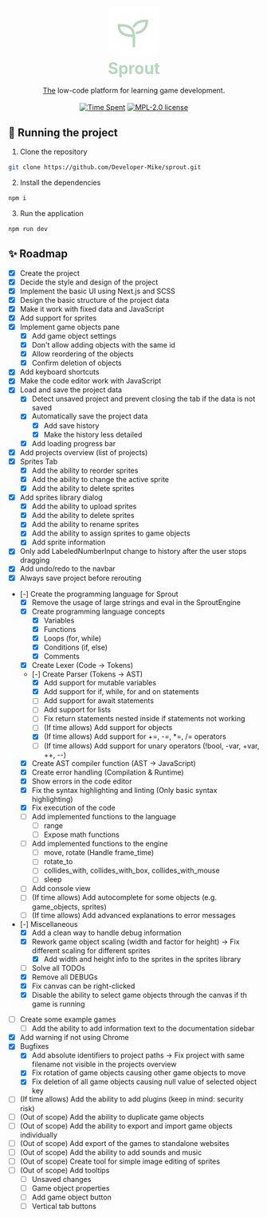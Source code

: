 <h3 align="center">
    <img alt="Logo" src="./public/sprout.svg" width="100">
    <br/>
    <font color="#b4d8bb" size="6em">Sprout</font>
</h3>

<p align="center">
    <u>The</u> low-code platform for learning game development.
    <br/><br/>
    <a href="#"><img src="https://img.shields.io/endpoint?url=https://wakapi.dev/api/compat/shields/v1/Developer-Mike/interval:all_time/project:sprout&label=Time%20Spent&style=for-the-badge&colorA=191f19&colorB=b4d8bb" alt="Time Spent"></a>
    <a href="./LICENSE"><img src="https://img.shields.io/static/v1.svg?label=License&message=MPL-2.0&style=for-the-badge&colorA=191f19&colorB=b4d8bb" alt="MPL-2.0 license"/></a>
</p>

## 🚀 Running the project
1. Clone the repository
```bash
git clone https://github.com/Developer-Mike/sprout.git
```
2. Install the dependencies
```bash
npm i
```
3. Run the application
```bash
npm run dev
```

## ✨ Roadmap
- [x] Create the project
- [x] Decide the style and design of the project
- [x] Implement the basic UI using Next.js and SCSS
- [x] Design the basic structure of the project data
- [x] Make it work with fixed data and JavaScript
- [x] Add support for sprites
- [x] Implement game objects pane
  - [x] Add game object settings
  - [x] Don't allow adding objects with the same id
  - [x] Allow reordering of the objects
  - [x] Confirm deletion of objects
- [x] Add keyboard shortcuts
- [x] Make the code editor work with JavaScript
- [x] Load and save the project data
  - [x] Detect unsaved project and prevent closing the tab if the data is not saved
  - [x] Automatically save the project data
    - [x] Add save history
    - [x] Make the history less detailed
  - [x] Add loading progress bar
- [x] Add projects overview (list of projects)
- [x] Sprites Tab
  - [x] Add the ability to reorder sprites
  - [x] Add the ability to change the active sprite
  - [x] Add the ability to delete sprites
- [x] Add sprites library dialog
  - [x] Add the ability to upload sprites
  - [x] Add the ability to delete sprites
  - [x] Add the ability to rename sprites
  - [x] Add the ability to assign sprites to game objects
  - [x] Add sprite information
- [x] Only add LabeledNumberInput change to history after the user stops dragging
- [x] Add undo/redo to the navbar
- [x] Always save project before rerouting
- [-] Create the programming language for Sprout
  - [x] Remove the usage of large strings and eval in the SproutEngine
  - [x] Create programming language concepts
    - [x] Variables
    - [x] Functions
    - [x] Loops (for, while)
    - [x] Conditions (if, else)
    - [x] Comments
  - [x] Create Lexer (Code -> Tokens)
  - [-] Create Parser (Tokens -> AST)
    - [x] Add support for mutable variables
    - [x] Add support for if, while, for and on statements
    - [ ] Add support for await statements
    - [ ] Add support for lists
    - [ ] Fix return statements nested inside if statements not working
    - [ ] (If time allows) Add support for objects
    - [x] (If time allows) Add support for +=, -=, *=, /= operators
    - [ ] (If time allows) Add support for unary operators (!bool, -var, +var, ++, --)
  - [x] Create AST compiler function (AST -> JavaScript)
  - [x] Create error handling (Compilation & Runtime)
  - [x] Show errors in the code editor
  - [x] Fix the syntax highlighting and linting (Only basic syntax highlighting)
  - [x] Fix execution of the code
  - [ ] Add implemented functions to the language
    - [ ] range
    - [ ] Expose math functions
  - [ ] Add implemented functions to the engine
    - [ ] move, rotate (Handle frame_time)
    - [ ] rotate_to
    - [ ] collides_with, collides_with_box, collides_with_mouse
    - [ ] sleep
  - [ ] Add console view
  - [ ] (If time allows) Add autocomplete for some objects (e.g. game_objects, sprites)
  - [ ] (If time allows) Add advanced explanations to error messages
- [-] Miscellaneous
  - [x] Add a clean way to handle debug information
  - [x] Rework game object scaling (width and factor for height) -> Fix different scaling for different sprites
    - [x] Add width and height info to the sprites in the sprites library
  - [ ] Solve all TODOs
  - [x] Remove all DEBUGs
  - [x] Fix canvas can be right-clicked
  - [x] Disable the ability to select game objects through the canvas if th game is running
- [ ] Create some example games
  - [ ] Add the ability to add information text to the documentation sidebar
- [x] Add warning if not using Chrome
- [x] Bugfixes
  - [x] Add absolute identifiers to project paths -> Fix project with same filename not visible in the projects overview
  - [x] Fix rotation of game objects causing other game objects to move
  - [x] Fix deletion of all game objects causing null value of selected object key
- [ ] (If time allows) Add the ability to add plugins (keep in mind: security risk)
- [ ] (Out of scope) Add the ability to duplicate game objects
- [ ] (Out of scope) Add the ability to export and import game objects individually
- [ ] (Out of scope) Add export of the games to standalone websites
- [ ] (Out of scope) Add the ability to add sounds and music
- [ ] (Out of scope) Create tool for simple image editing of sprites
- [ ] (Out of scope) Add tooltips
  - [ ] Unsaved changes
  - [ ] Game object properties
  - [ ] Add game object button
  - [ ] Vertical tab buttons
